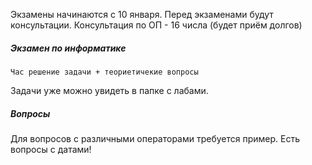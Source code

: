 Экзамены начинаются с 10 января.
Перед экзаменами будут консультации.
Консультация по ОП - 16 числа (будет приём долгов)

##### Экзамен по информатике
`Час решение задачи + теориетичекие вопросы`

Задачи уже можно увидеть в папке с лабами.

##### Вопросы
Для вопросов с различными операторами требуется пример. 
Есть вопросы с датами!
